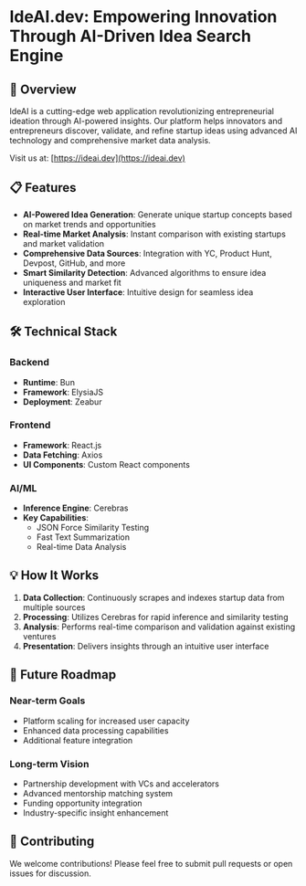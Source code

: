# IdeAI.dev: Empowering Innovation Through AI-Driven Idea Search Engine


## 🚀 Overview

IdeAI is a cutting-edge web application revolutionizing entrepreneurial ideation through AI-powered insights. Our platform helps innovators and entrepreneurs discover, validate, and refine startup ideas using advanced AI technology and comprehensive market data analysis.

Visit us at: [https://ideai.dev](https://ideai.dev)

## 📋 Features

- **AI-Powered Idea Generation**: Generate unique startup concepts based on market trends and opportunities
- **Real-time Market Analysis**: Instant comparison with existing startups and market validation
- **Comprehensive Data Sources**: Integration with YC, Product Hunt, Devpost, GitHub, and more
- **Smart Similarity Detection**: Advanced algorithms to ensure idea uniqueness and market fit
- **Interactive User Interface**: Intuitive design for seamless idea exploration

## 🛠️ Technical Stack

### Backend
- **Runtime**: Bun
- **Framework**: ElysiaJS
- **Deployment**: Zeabur

### Frontend
- **Framework**: React.js
- **Data Fetching**: Axios
- **UI Components**: Custom React components

### AI/ML
- **Inference Engine**: Cerebras
- **Key Capabilities**:
  - JSON Force Similarity Testing
  - Fast Text Summarization
  - Real-time Data Analysis

## 💡 How It Works

1. **Data Collection**: Continuously scrapes and indexes startup data from multiple sources
2. **Processing**: Utilizes Cerebras for rapid inference and similarity testing
3. **Analysis**: Performs real-time comparison and validation against existing ventures
4. **Presentation**: Delivers insights through an intuitive user interface

## 🔮 Future Roadmap

### Near-term Goals
- Platform scaling for increased user capacity
- Enhanced data processing capabilities
- Additional feature integration

### Long-term Vision
- Partnership development with VCs and accelerators
- Advanced mentorship matching system
- Funding opportunity integration
- Industry-specific insight enhancement

## 🤝 Contributing

We welcome contributions! Please feel free to submit pull requests or open issues for discussion.

